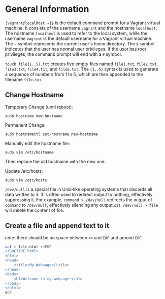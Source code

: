 # General Information

`[vagrant@localhost ~]$` is the default command prompt for a Vagrant virtual machine. It consists of the username `vagrant` and the hostname `localhost`. The hostname `localhost` is used to refer to the local system, while the username `vagrant` is the default username for a Vagrant virtual machine. The `~` symbol represents the current user's home directory. The `$` symbol indicates that the user has normal user privileges. If the user has root privileges, the command prompt will end with a `#` symbol.

`touch file{1..5}.txt` creates five empty files named `file1.txt`, `file2.txt`, `file3.txt`, `file4.txt`, and `file5.txt`. The `{1..5}` syntax is used to generate a sequence of numbers from 1 to 5, which are then appended to the filename `file.txt`.

## Change Hostname

Temporary Change (until reboot):

`sudo hostname new-hostname`

Permanent Change:

`sudo hostnamectl set-hostname new-hostname`

Manually edit the hostname file:

`sudo vim /etc/hostname`

Then replace the old hostname with the new one.

Update /etc/hosts:

`sudo vim /etc/hosts`

`/dev/null` is a special file in Unix-like operating systems that discards all data written to it. It is often used to redirect output to nothing, effectively suppressing it. For example, `command > /dev/null` redirects the output of `command` to `/dev/null`, effectively silencing any output.`cat /dev/null > file` will delete the content of file.

## Create a file and append text to it

note: there should be no space between `<<` and `EOF` and around `EOF`

```bash
cat > file.html <<EOF
<!DOCTYPE html>
<html>
<head>
    <title>My Webpage</title>
</head>
<body>
    <h1>Welcome to my webpage!</h1>
</body>
</html>
EOF
```
